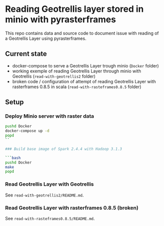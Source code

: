 # Reading Geotrellis layer stored in minio with pyrasterframes

This repo contains data and source code to document issue with reading of
a Geotrellis Layer using pyrasterframes.

## Current state

* docker-compose to serve a Geotrellis Layer trough minio (`Docker` folder)
* working exemple of reading Geotrellis Layer through minio with Geotrellis (`read-with-geotrellis2` folder)
* broken code / configuration of attempt of reading Geotrellis Layer with rasterframes 0.8.5 in scala (`read-with-rasteframes0.8.5` folder)

## Setup

### Deploy Minio server with raster data

```bash
pushd Docker
docker-compose up -d
popd
``

### Build base image of Spark 2.4.4 with Hadoop 3.1.3

```bash
pushd Docker
make
popd
```

### Read Geotrellis Layer with Geotrellis

See `read-with-geotrellis2/README.md`.

### Read Geotrellis Layer with rasterframes 0.8.5 (broken)

See `read-with-rasteframes0.8.5/README.md`.



